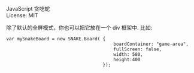 JavaScript 贪吃蛇<br/>
License: MIT<br/>

除了默认的全屏模式，你也可以把它放在一个 div 框架中. 比如:

    var mySnakeBoard = new SNAKE.Board( {
                                            boardContainer: "game-area",
                                            fullScreen: false,
                                            width: 580,
                                            height:400
                                        });
                                    
